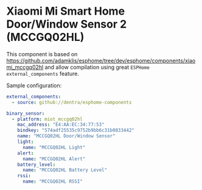 # Xiaomi Mi Smart Home Door/Window Sensor 2 (MCCGQ02HL)

This component is based on https://github.com/adamklis/esphome/tree/dev/esphome/components/xiaomi_mccgq02hl
and allow compilation using great `ESPHome` `external_components` feature.

Sample configuration:
```yaml
external_components:
  - source: github://dentra/esphome-components

binary_sensor:
  - platform: miot_mccgq02hl
    mac_address: "E4:AA:EC:34:77:53"
    bindkey: "574adf25535c9752b9bb6c31b0833442"
    name: "MCCGQ02HL Door/Window Sensor"
    light:
      name: "MCCGQ02HL Light"
    alert:
      name: "MCCGQ02HL Alert"
    battery_level:
      name: "MCCGQ02HL Battery Level"
    rssi:
      name: "MCCGQ02HL RSSI"
```
